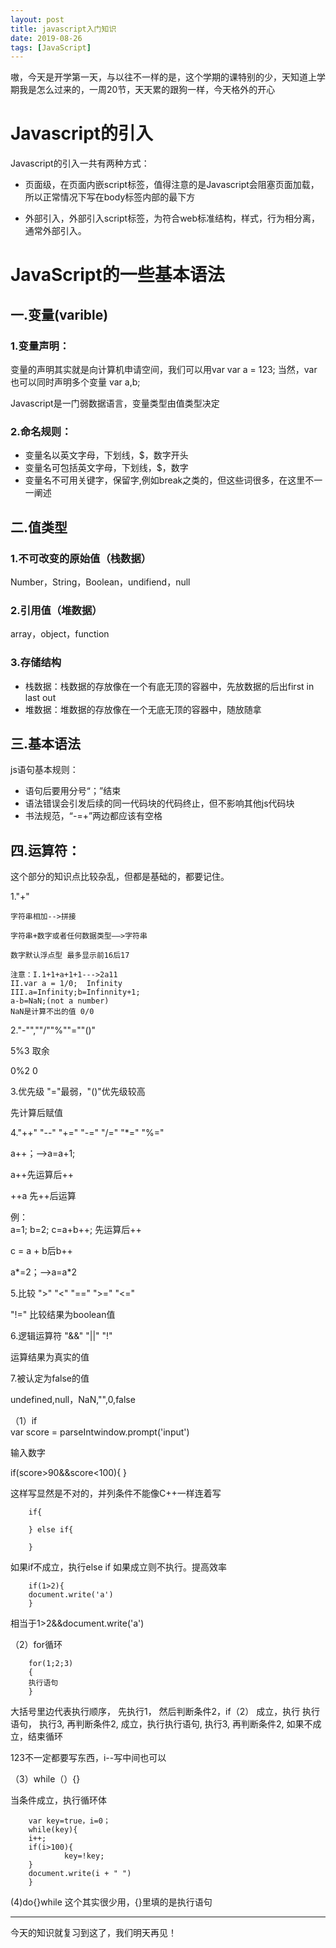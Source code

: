 ```yaml
---
layout: post
title: javascript入门知识
date: 2019-08-26
tags: [JavaScript]
---
```


嗷，今天是开学第一天，与以往不一样的是，这个学期的课特别的少，天知道上学期我是怎么过来的，一周20节，天天累的跟狗一样，今天格外的开心

# Javascript的引入

Javascript的引入一共有两种方式：

- 页面级，在页面内嵌script标签，值得注意的是Javascript会阻塞页面加载，所以正常情况下写在body标签内部的最下方

- 外部引入，外部引入script标签，为符合web标准结构，样式，行为相分离，通常外部引入。


# JavaScript的一些基本语法

## 一.变量(varible)

### 1.变量声明：
变量的声明其实就是向计算机申请空间，我们可以用var
        var a = 123;
当然，var也可以同时声明多个变量
        var a,b;

Javascript是一门弱数据语言，变量类型由值类型决定

### 2.命名规则：

- 变量名以英文字母，下划线，$，数字开头
- 变量名可包括英文字母，下划线，$，数字
- 变量名不可用关键字，保留字,例如break之类的，但这些词很多，在这里不一一阐述

## 二.值类型

### 1.不可改变的原始值（栈数据）

Number，String，Boolean，undifiend，null

### 2.引用值（堆数据）

array，object，function

### 3.存储结构

- 栈数据：栈数据的存放像在一个有底无顶的容器中，先放数据的后出first in last out
- 堆数据：堆数据的存放像在一个无底无顶的容器中，随放随拿

## 三.基本语法

js语句基本规则：

- 语句后要用分号“；”结束
- 语法错误会引发后续的同一代码块的代码终止，但不影响其他js代码块
- 书法规范，“-=+”两边都应该有空格

## 四.运算符：
这个部分的知识点比较杂乱，但都是基础的，都要记住。

 1."+"  

    字符串相加-->拼接

    字符串+数字或者任何数据类型——>字符串

    数字默认浮点型 最多显示前16后17

    注意：I.1+1+a+1+1--->2a11
    II.var a = 1/0;  Infinity
    III.a=Infinity;b=Infinnity+1;
    a-b=NaN;(not a number)
    NaN是计算不出的值 0/0

2."-"",""/""%""=""()"  

5%3 取余

0%2 0 

 3.优先级 "="最弱，"()"优先级较高 

 先计算后赋值

 4."++" "--" "+=" "-=" "/=" "*=" "%="  

a++；-->a=a+1;

a++先运算后++ 

++a 先++后运算

例：   
        a=1;
        b=2;
        c=a+b++;
先运算后++  

c = a + b后b++

a*=2；-->a=a*2

 5.比较 ">" "<" "==" ">=" "<=" 

 "!=" 比较结果为boolean值

6.逻辑运算符 "&&" "||" "!" 

运算结果为真实的值

7.被认定为false的值 

undefined,null，NaN,"",0,false

（1）if  
         var score = parseIntwindow.prompt('input') 

输入数字

if(score>90&&score<100){
}

这样写显然是不对的，并列条件不能像C++一样连着写


        if{

        } else if{

        }  
如果if不成立，执行else if 如果成立则不执行。提高效率

        if(1>2){
        document.write('a')
        }

相当于1>2&&document.write('a')

（2）for循环

        for(1;2;3)
        {
        执行语句
        }
大括号里边代表执行顺序，
先执行1，
然后判断条件2，if（2）
成立，执行 执行语句，
执行3,
再判断条件2,
成立，执行执行语句,
执行3,
再判断条件2,
如果不成立，结束循环

123不一定都要写东西，i--写中间也可以

（3）while（）{}

当条件成立，执行循环体

        var key=true，i=0；
        while(key){
        i++;
        if(i>100){
                key=!key;
        }
        document.write(i + " ")
        }
(4)do{}while
这个其实很少用，{}里填的是执行语句
                
---
今天的知识就复习到这了，我们明天再见！



